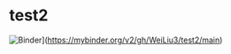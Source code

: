# test2
![Binder](https://mybinder.org/badge_logo.svg)](https://mybinder.org/v2/gh/WeiLiu3/test2/main)
